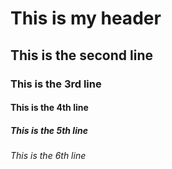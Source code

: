 # This is my header
## This is the second line
### This is the 3rd line
#### This is the 4th line
##### This is the 5th line
###### This is the 6th line
